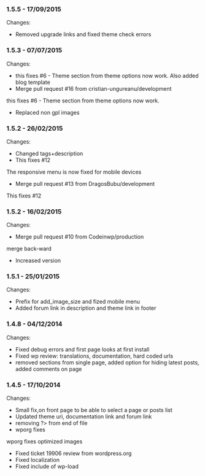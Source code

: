 

### 1.5.5 - 17/09/2015

 Changes: 


 * Removed upgrade links and fixed theme check errors


### 1.5.3 - 07/07/2015

 Changes: 


 * this fixes #6 - Theme section from theme options now work. Also added blog template
 * Merge pull request #16 from cristian-ungureanu/development

this fixes #6 - Theme section from theme options now work.
 * Replaced non gpl images


### 1.5.2 - 26/02/2015

 Changes: 


 * Changed tags+description
 * This fixes #12

The responsive menu is now fixed for mobile devices
 * Merge pull request #13 from DragosBubu/development

This fixes #12


### 1.5.2 - 16/02/2015

 Changes: 


 * Merge pull request #10 from Codeinwp/production

merge back-ward
 * Increased version


### 1.5.1 - 25/01/2015

 Changes: 


 * Prefix for add_image_size and fized mobile menu
 * Added forum link in description and theme link in footer


### 1.4.8 - 04/12/2014

 Changes: 


 * Fixed debug errors and first page looks at first install
 * Fixed wp review: translations, documentation, hard coded urls
 * removed sections from single page, added option for hiding latest posts, added comments on page


### 1.4.5 - 17/10/2014

 Changes: 


 * Small fix,on front page to be able to select a page or posts list
 * Updated theme uri, documentation link and forum link
 * removing ?> from end of file
 * wporg fixes

wporg fixes   optimized images
 * Fixed ticket 19906 review from wordpress.org
 * Fixed localization
 * Fixed include of wp-load
